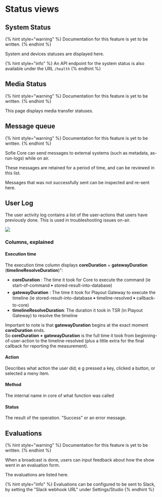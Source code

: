 # Status views

## System Status



{% hint style="warning" %}
Documentation for this feature is yet to be written.
{% endhint %}

System and devices statuses are displayed here.



{% hint style="info" %}
An API endpoint for the system status is also available under the URL `/health`
{% endhint %}

## Media Status

{% hint style="warning" %}
Documentation for this feature is yet to be written.
{% endhint %}

This page displays media transfer statuses.



## Message queue

{% hint style="warning" %}
Documentation for this feature is yet to be written.
{% endhint %}

Sofie Core can send messages to external systems \(such as metadata, as-run-logs\) while on air.

These messages are retained for a period of time, and can be reviewed in this list.

Messages that was not successfully sent can be inspected and re-sent here.



## User Log

The user activity log contains a list of the user-actions that users have previously done. This is used in troubleshooting issues on-air.

![](../../.gitbook/assets/image%20%2815%29.png)

### Columns, explained

#### Execution time

The execution time column displays **coreDuration** + **gatewayDuration** \(**timelineResolveDuration**\)":

* **coreDuration** : The time it took for Core to execute the command \(ie start-of-command 🠺 stored-result-into-database\)
*  **gatewayDuration** : The time it took for Playout Gateway to execute the timeline \(ie stored-result-into-database 🠺 timeline-resolved 🠺 callback-to-core\)
* **timelineResolveDuration**: The duration it took in TSR \(in Playout Gateway\) to resolve the timeline

Important to note is that **gatewayDuration** begins at the exact moment **coreDuration** ends.  
So **coreDuration + gatewayDuration** is the full time it took from beginning-of-user-action to the timeline-resolved \(plus a little extra for the final callback for reporting the measurement\).

#### Action

Describes what action the user did; e g pressed a key, clicked a button, or selected a meny item.

#### Method

The internal name in core of what function was called

#### Status

The result of the operation. "Success" or an error message.



## Evaluations

{% hint style="warning" %}
Documentation for this feature is yet to be written.
{% endhint %}

When a broadcast is done, users can input feedback about how the show went in an evaluation form.

The evaluations are listed here.

{% hint style="info" %}
Evaluations can be configured to be sent to Slack, by setting the "Slack webhook URL" under Settings/Studio
{% endhint %}



